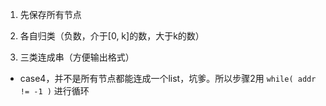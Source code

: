 1.  先保存所有节点

2.  各自归类（负数，介于[0, k]的数，大于k的数）

3.  三类连成串（方便输出格式）

*   case4，并不是所有节点都能连成一个list，坑爹。所以步骤2用 `while( addr != -1 )` 进行循环